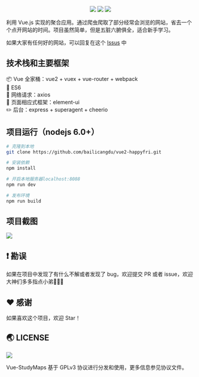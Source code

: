 <p align="center">
<img src="https://img.shields.io/badge/Language-%20JavaScript%20-f9e229.svg">
<a href="https://github.com/vuejs/vue"><img src="https://img.shields.io/badge/Framework-Vue.js%20-0eb984.svg"></a>
<a href="https://github.com/halfrost/vue-objccn/blob/master/LICENSE"><img src="https://img.shields.io/badge/license-GPL-blue.svg"></a>
</p>

利用 Vue.js 实现的聚合应用。通过爬虫爬取了部分经常会浏览的网站，省去一个个点开网站的时间。项目虽然简单，但是五脏六腑俱全，适合新手学习。

如果大家有任何好的网站，可以回复在这个 [Issus](https://github.com/KieSun/vue-studyMaps/issues/1) 中


## 技术栈和主要框架

📦 Vue 全家桶：vue2 + vuex + vue-router + webpack  
📌 ES6     
📡 网络请求：axios  
🎈 页面相应式框架：element-ui  
✏️ 后台：express + superagent + cheerio  

## 项目运行（nodejs 6.0+）
``` bash
# 克隆到本地
git clone https://github.com/bailicangdu/vue2-happyfri.git

# 安装依赖
npm install

# 开启本地服务器localhost:8088
npm run dev

# 发布环境
npm run build
```

## 项目截图
![](https://user-gold-cdn.xitu.io/2017/8/5/f4db0e7c26e44894addd06b8b0f1dbe2)

## ❗️ 勘误

如果在项目中发现了有什么不解或者发现了 bug，欢迎提交 PR 或者 issue，欢迎大神们多多指点小弟🙏🙏🙏

## ♥️ 感谢

如果喜欢这个项目，欢迎 Star！

## 🌏 LICENSE

![](https://www.gnu.org/graphics/gplv3-127x51.png)

Vue-StudyMaps 基于 GPLv3 协议进行分发和使用，更多信息参见协议文件。
